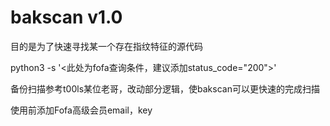 # bakscan v1.0

目的是为了快速寻找某一个存在指纹特征的源代码

python3 -s '<此处为fofa查询条件，建议添加status_code="200">'

备份扫描参考t00ls某位老哥，改动部分逻辑，使bakscan可以更快速的完成扫描

使用前添加Fofa高级会员email，key
